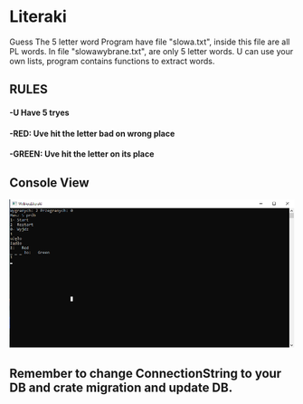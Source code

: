 # Literaki
 Guess The 5 letter word
 Program have file "slowa.txt", inside this file are all PL words.
 In file "slowawybrane.txt", are only 5 letter words.
 U can use your own lists, program contains functions to extract words.

 ## RULES
 #### -U Have 5 tryes
 #### -RED: Uve hit the letter bad on wrong place 
 #### -GREEN: Uve hit the letter on its place 
 
 ## Console View
 
 ![Screenshot](znajdzslowa\ConsolePhoto.png) 

 
## Remember to change ConnectionString to your DB and crate migration and update DB.
